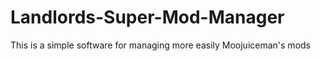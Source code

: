 # Landlords-Super-Mod-Manager
This is a simple software for managing more easily Moojuiceman's mods
